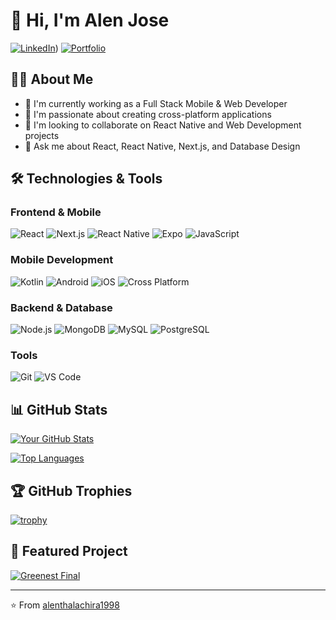 # 👋 Hi, I'm Alen Jose

[![LinkedIn](https://img.shields.io/badge/LinkedIn-0077B5?style=for-the-badge&logo=linkedin&logoColor=white)](https://www.linkedin.com/in/alen-j-723156272/))
[![Portfolio](https://img.shields.io/badge/Portfolio-FF5722?style=for-the-badge&logo=safari&logoColor=white)](https://alendev.vercel.app/)

## 👨‍💻 About Me
- 🔭 I'm currently working as a Full Stack Mobile & Web Developer
- 🌱 I'm passionate about creating cross-platform applications
- 👯 I'm looking to collaborate on React Native and Web Development projects
- 💬 Ask me about React, React Native, Next.js, and Database Design

## 🛠️ Technologies & Tools

### Frontend & Mobile
![React](https://img.shields.io/badge/React-20232A?style=flat-square&logo=react&logoColor=61DAFB)
![Next.js](https://img.shields.io/badge/Next.js-000000?style=flat-square&logo=next.js&logoColor=white)
![React Native](https://img.shields.io/badge/React_Native-20232A?style=flat-square&logo=react&logoColor=61DAFB)
![Expo](https://img.shields.io/badge/Expo-000020?style=flat-square&logo=expo&logoColor=white)
![JavaScript](https://img.shields.io/badge/JavaScript-F7DF1E?style=flat-square&logo=javascript&logoColor=black)

### Mobile Development
![Kotlin](https://img.shields.io/badge/Kotlin-0095D5?style=flat-square&logo=kotlin&logoColor=white)
![Android](https://img.shields.io/badge/Android-3DDC84?style=flat-square&logo=android&logoColor=white)
![iOS](https://img.shields.io/badge/iOS-000000?style=flat-square&logo=ios&logoColor=white)
![Cross Platform](https://img.shields.io/badge/Cross_Platform-4285F4?style=flat-square&logo=google-chrome&logoColor=white)

### Backend & Database
![Node.js](https://img.shields.io/badge/Node.js-43853D?style=flat-square&logo=node.js&logoColor=white)
![MongoDB](https://img.shields.io/badge/MongoDB-47A248?style=flat-square&logo=mongodb&logoColor=white)
![MySQL](https://img.shields.io/badge/MySQL-4479A1?style=flat-square&logo=mysql&logoColor=white)
![PostgreSQL](https://img.shields.io/badge/PostgreSQL-336791?style=flat-square&logo=postgresql&logoColor=white)

### Tools
![Git](https://img.shields.io/badge/Git-F05032?style=flat-square&logo=git&logoColor=white)
![VS Code](https://img.shields.io/badge/VS_Code-007ACC?style=flat-square&logo=visual-studio-code&logoColor=white)

## 📊 GitHub Stats
[![Your GitHub Stats](https://github-readme-stats.vercel.app/api?username=alenthalachira1998&show_icons=true&theme=dracula)](https://github.com/alenthalachira1998)

[![Top Languages](https://github-readme-stats.vercel.app/api/top-langs/?username=alenthalachira1998&layout=compact&theme=dracula)](https://github.com/alenthalachira1998)

## 🏆 GitHub Trophies
[![trophy](https://github-profile-trophy.vercel.app/?username=alenthalachira1998&theme=onedark)](https://github.com/ryo-ma/github-profile-trophy)

## 📌 Featured Project
[![Greenest Final](https://github-readme-stats.vercel.app/api/pin/?username=alenthalachira1998&repo=greenestfinal&theme=dracula)](https://github.com/alenthalachira1998/greenestfinal)

---
⭐️ From [alenthalachira1998](https://github.com/alenthalachira1998)
